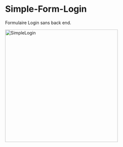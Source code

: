 # Simple-Form-Login

Formulaire Login sans back end.

<img width="366" alt="SimpleLogin" src="https://user-images.githubusercontent.com/50487998/98841361-4ba0b280-2448-11eb-8563-9a25a61c8818.png">
